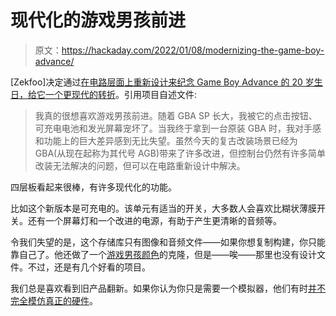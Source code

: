 # 现代化的游戏男孩前进

> 原文：<https://hackaday.com/2022/01/08/modernizing-the-game-boy-advance/>

[Zekfoo]决定通过[在电路层面上重新设计来纪念 Game Boy Advance 的 20 岁生日，给它一个更现代的转折](https://github.com/Zekfoo/AGZ)。引用项目自述文件:

> 我真的很想喜欢游戏男孩前进。随着 GBA SP 长大，我被它的点击按钮、可充电电池和发光屏幕宠坏了。当我终于拿到一台原装 GBA 时，我对手感和功能上的巨大差异感到无比失望。虽然今天的复古改装场景已经为 GBA(从现在起称为其代号 AGB)带来了许多改进，但控制台仍然有许多简单改装无法解决的问题，但可以在电路重新设计中解决。

四层板看起来很棒，有许多现代化的功能。

比如这个新版本是可充电的。该单元有适当的开关，大多数人会喜欢比糊状薄膜开关。还有一个屏幕灯和一个改进的电源，有助于产生更清晰的音频等。

令我们失望的是，这个存储库只有图像和音频文件——如果你想复制构建，你只能靠自己了。他还做了一个[游戏男孩颜色](https://github.com/Zekfoo/CGZ)的克隆，但是——唉——那里也没有设计文件。不过，还是有几个好看的项目。

我们总是喜欢看到旧产品翻新。如果你认为你只是需要一个模拟器，他们有时[并不完全模仿真正的硬件](https://hackaday.com/tag/gameboy-advance/)。
